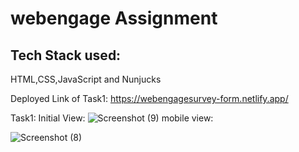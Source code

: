 # webengage Assignment





## Tech Stack used:
   HTML,CSS,JavaScript and Nunjucks

Deployed Link of Task1: https://webengagesurvey-form.netlify.app/


Task1:
Initial View:
![Screenshot (9)](https://user-images.githubusercontent.com/101566272/212397229-0ad52d89-dc24-4798-820c-39e1706913e7.png)
mobile view:




![Screenshot (8)](https://user-images.githubusercontent.com/101566272/212397298-db41d04b-5498-4790-8566-65f28e44d0d5.png)
